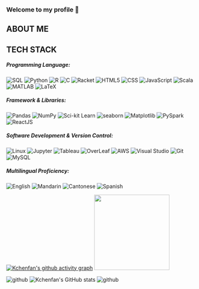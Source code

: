 ### Welcome to my profile 👋

<!--
**Kchenfan/Kchenfan** is a ✨ _special_ ✨ repository because its `README.md` (this file) appears on your GitHub profile.

Here are some ideas to get you started:

- 🔭 I’m currently working on ...
- 🌱 I’m currently learning ...
- 👯 I’m looking to collaborate on ...
- 🤔 I’m looking for help with ...
- 💬 Ask me about ...
- 📫 How to reach me: ...
- 😄 Pronouns: ...
- ⚡ Fun fact: ...
-->

## ABOUT ME
## TECH STACK
##### Programming Language:
![SQL](https://img.shields.io/badge/SQL-E7E2E8?style=flat-square&logo=sql&logoColor=white)
![Python](https://img.shields.io/badge/Python-FDEEF4?style=flat-square&logo=python&logoColor=black)
![R](https://img.shields.io/badge/R-D7C3B8?style=flat-square&logo=r&logoColor=white)
![C](https://img.shields.io/badge/C-DCE0E8?style=flat-square&logo=c&logoColor=white)
![Racket](https://img.shields.io/badge/Racket-F5ADD8?style=flat-square&logo=racket&logoColor=white)
![HTML5](https://img.shields.io/badge/HTML5-DFD0B7?style=flat-square&logo=html5&logoColor=white)
![CSS](https://img.shields.io/badge/CSS-CCDAF7?style=flat-square&logo=css3&logoColor=white)
![JavaScript](https://img.shields.io/badge/JavaScript-ABC8CC?style=flat-square&logo=javascript&logoColor=black)
![Scala](https://img.shields.io/badge/Scala-94E9C5?style=flat-square&logo=scala&logoColor=white)
![MATLAB](https://img.shields.io/badge/MATLAB-F9F8F3?style=flat-square&logo=matlab&logoColor=white)
![LaTeX](https://img.shields.io/badge/LaTeX-EAD8DE?style=flat-square&logo=latex&logoColor=white)

##### Framework & Libraries:
![Pandas](https://img.shields.io/badge/Pandas-E7E2E8?style=flat-square&logo=pandas&logoColor=black)
![NumPy](https://img.shields.io/badge/NumPy-FCCCD3?style=flat-square&logo=numpy&logoColor=black)
![Sci-kit Learn](https://img.shields.io/badge/scikit_learn-FDEFE4?style=flat-square&logo=scikit-learn&logoColor=black)
![seaborn](https://img.shields.io/badge/seaborn-FFCCD3?style=flat-square&logo=seaborn&logoColor=white)
![Matplotlib](https://img.shields.io/badge/Matplotlib-D8E2DA?style=flat-square&logo=matplotlib&logoColor=white)
![PySpark](https://img.shields.io/badge/PySpark-FDE5D9?style=flat-square&logo=apache-spark&logoColor=black)
![ReactJS](https://img.shields.io/badge/ReactJS-FFCCD3?style=flat-square&logo=react&logoColor=black)

##### Software Development & Version Control:
![Linux](https://img.shields.io/badge/Linux-E7E2E8?style=flat-square&logo=linux&logoColor=black)
![Jupyter](https://img.shields.io/badge/Jupyter-FFE5EA?style=flat-square&logo=jupyter&logoColor=black)
![Tableau](https://img.shields.io/badge/Tableau-C8D5F7?style=flat-square&logo=tableau&logoColor=black)
![OverLeaf](https://img.shields.io/badge/OverLeaf-F5ADD8?style=flat-square&logo=overleaf&logoColor=black)
![AWS](https://img.shields.io/badge/AWS-EADEDE?style=flat-square&logo=amazon-aws&logoColor=black)
![Visual Studio](https://img.shields.io/badge/Visual_Studio-D8E2DA?style=flat-square&logo=visual-studio&logoColor=black)
![Git](https://img.shields.io/badge/Git-94E9C5?style=flat-square&logo=git&logoColor=white)
![MySQL](https://img.shields.io/badge/MySQL-FDEFE4?style=flat-square&logo=mysql&logoColor=black)

##### Multilingual Proficiency:
![English](https://img.shields.io/badge/-English-F9F8F3?style=flat-square)
![Mandarin](https://img.shields.io/badge/-Mandarin-DCE0E8?style=flat-square)
![Cantonese](https://img.shields.io/badge/-Cantonese-E7E2E8?style=flat-square)
![Spanish](https://img.shields.io/badge/-Spanish-FDEEF4?style=flat-square)

[![Kchenfan's github activity graph](https://github-readme-activity-graph.vercel.app/graph?username=Kchenfan&theme=dracula)](https://github.com/Kchenfan/github-readme-activity-graph)
<img slign='right' src="https://profile-counter.glitch.me/Kchenfan/count.svg" width="200" color="white">

![github](https://stats.justsong.cn/api/github/?username=Karina_Chen_Fang&theme=light)
![Kchenfan's GitHub stats](https://github-readme-stats.vercel.app/api?username=Kchenfan&theme=vue&show_icons=true)
![github](https://stats.justsong.cn/api/leetcode/?username=kchenfan&theme=light)


